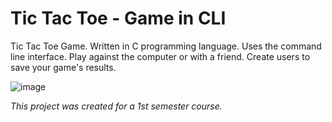 # Tic Tac Toe - Game in CLI
Tic Tac Toe Game. Written in C programming language. Uses the command line interface. Play against the computer or with a friend. Create users to save your game's results.  
  
  
  ![image](https://i.ibb.co/PYbM59G/Untitled.png)

*This project was created for a 1st semester course.*  
